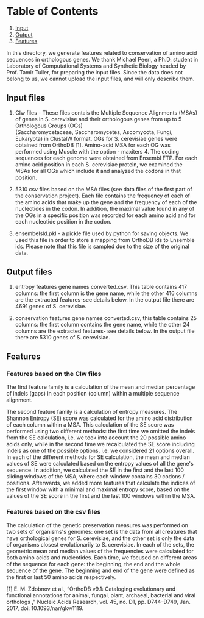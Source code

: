 # Table of Contents
1. [Input](#input-files)
2. [Output](#output-files)
3. [Features](#Features)

In this directory, we generate features related to conservation of amino acid sequences in orthologous genes.
We thank Michael Peeri, a Ph.D. student in Laboratory of Computational Systems and Synthetic Biology headed by Prof. Tamir Tuller, for preparing the input files.
Since the data does not belong to us, we cannot upload the input files, and will only describe them.

## Input files
1. Clw files - These files contais the Multiple Sequence Alignments (MSAs) of genes in S. cerevisiae and their orthologous genes from up to 5 Orthologous Groups (OGs)  
(Saccharomycetaceae, Saccharomycetes, Ascomycota, Fungi, Eukaryota) in ClustalW format. OGs for S. cerevisiae genes were obtained from OrthoDB [1].
Amino-acid MSA for each OG was performed using Muscle with the option - maxiters 4.
The coding sequences for each genome were obtained from Ensembl FTP. For each amino acid position in each S. cerevisiae protein, we examined the MSAs for all OGs which
include it and analyzed the codons in that position.

2. 5310 csv files based on the MSA files (see data files of the first part of the conservation project). Each file contains the frequency of each of the amino acids
that make up the gene and the frequency of each of the nucleotides in the codon. In addition, the maximal value found in any of the OGs in a specific position was recorded
for each amino acid and for each nucleotide position in the codon.

3. ensembelsld.pkl - a pickle file used by python for saving objects. We used this file in order to store a mapping from OrthoDB ids to Ensemble ids.
Please note that this file is sampled due to the size of the original data.

## Output files
1. entropy features gene names converted.csv. This table contains 417 columns: the first column is the gene name, while the other 416 columns are the extracted features-see details below. In the output file there are 4691 genes of S. cerevisiae.

2. conservation features gene names converted.csv, this table contains 25 columns: the first column contains the gene name, while the other 24 columns are the extracted features-  see details below. In the output file there are 5310 genes of S. cerevisiae.

## Features
### Features based on the Clw files
The first feature family is a calculation of the mean and median percentage of indels (gaps) in each position (column) within a multiple sequence alignment.

The second feature family is a calculation of entropy measures. The Shannon Entropy (SE) score was calculated for the amino acid distribution of each column within a MSA.
This calculation of the SE score was performed using two different methods: the first time we omitted the indels from the SE calculation, i.e. we took into 
account the 20 possible amino acids only, while in the second time we recalculated the SE score including indels as one of the possible options, i.e. we considered 21 options overall. 
In each of the different methods for SE calculation, the mean and median values of SE were calculated based on the entropy values of all the gene's sequence.
In addition, we calculated the SE in the first and the last 100 sliding windows of the MSA, where each window contains 30 codons / positions. Afterwards, we added more features
that calculate the indices of the first window with a minimal and maximal entropy score, based on the values of the SE score in the first and the last 100 windows within the MSA. 

### Features based on the csv files
The calculation of the genetic preservation measures was performed on two sets of organisms's genomes: one set is the data from all creatures that have orthological
genes for  S. cerevisiae, and the other set is only the data of organisms closest evolutionarily to S. cerevisiae. 
In each of the sets, the geometric mean and median values of the frequencies were calculated for both amino acids and nucleotides. Each time, we focused on different areas of the sequence for each gene: the beginning, the end and the whole sequence of the gene. The beginning and end of the gene were defined as the first or last 50 amino acids respectively.


[1] E. M. Zdobnov et al., “OrthoDB v9.1: Cataloging evolutionary and functional annotations for animal, fungal, plant, archaeal, bacterial and viral orthologs
,” Nucleic Acids Research, vol. 45, no. D1, pp. D744–D749, Jan. 2017, doi: 10.1093/nar/gkw1119.

